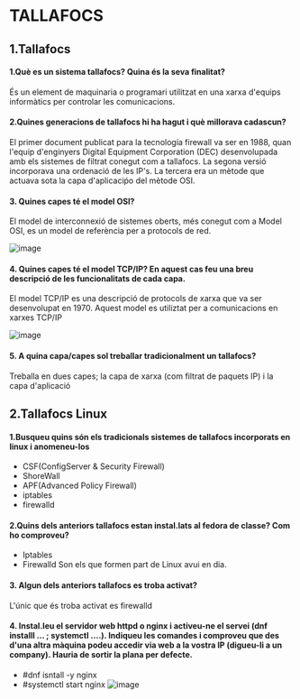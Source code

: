 # TALLAFOCS
## 1.Tallafocs
#### 1.Què es un sistema tallafocs? Quina és la seva finalitat?
És un element de maquinaria o programari utilitzat en una xarxa d'equips informàtics per controlar les comunicacions.
#### 2.Quines generacions de tallafocs hi ha hagut i què millorava cadascun?
El primer document publicat para la tecnología firewall va ser en 1988, quan l'equip d'enginyers Digital Equipment Corporation (DEC) desenvolupada amb els sistemes de filtrat conegut com a tallafocs. La segona versió incorporava una ordenació de les IP's. La tercera era un mètode que actuava sota la capa d'aplicaciṕo del mètode OSI.
#### 3. Quines capes té el model OSI?
El model de interconnexió de sistemes oberts, més conegut com a Model OSI, es un model de referència per a protocols de red.

![image](http://2.bp.blogspot.com/-JojgFWojay4/ThiIcdP7MOI/AAAAAAAAAEA/vxl_J757Wr0/s1600/modelo+Osi.jpg)

#### 4. Quines capes té el model TCP/IP? En aquest cas feu una breu descripció de les funcionalitats de cada capa.
El model TCP/IP es una descripció de protocols de xarxa que va ser desenvolupat en 1970. Aquest model es utiliztat per a comunicacions en xarxes TCP/IP

![image](https://libroccna.files.wordpress.com/2013/01/modelo-de-protocolo-tcp_ip.png)

#### 5. A quina capa/capes sol treballar tradicionalment un tallafocs?
Treballa en dues capes; la capa de xarxa (com filtrat de paquets IP) i la capa d'aplicació

## 2.Tallafocs Linux

#### 1.Busqueu quins són els tradicionals sistemes de tallafocs incorporats en linux i anomeneu-los
- CSF(ConfigServer & Security Firewall)
- ShoreWall
- APF(Advanced Policy Firewall)
- iptables
- firewalld
#### 2.Quins dels anteriors tallafocs estan instal.lats al fedora de classe? Com ho comproveu?
- Iptables
- Firewalld
Son els que formen part de Linux avui en dia.
#### 3. Algun dels anteriors tallafocs es troba activat?
L'únic que és troba activat es firewalld
#### 4. Instal.leu el servidor web httpd o nginx i activeu-ne el servei (dnf installl ...  ; systemctl ....). Indiqueu les comandes i comproveu que des d'una altra màquina podeu accedir via web a la vostra IP (digueu-li a un company). Hauria de sortir la plana per defecte.
- #dnf isntall -y nginx
- #systemctl start nginx
![image](https://fotos.subefotos.com/7e15d87ab3f2d3dd940072951e5c4603o.png)
